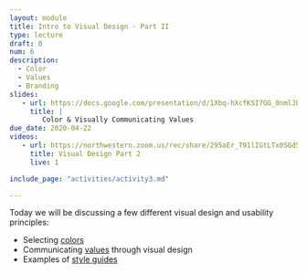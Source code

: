 ```yaml
---
layout: module
title: Intro to Visual Design - Part II
type: lecture
draft: 0
num: 6
description:
  - Color
  - Values
  - Branding
slides:
   - url: https://docs.google.com/presentation/d/1Xbq-hXcfKSI7GG_0nmlJLOBDqwQasAtsRKHajmLHy2s/edit?usp=sharing
     title: |
        Color & Visually Communicating Values
due_date: 2020-04-22
videos:
   - url: https://northwestern.zoom.us/rec/share/295aEr_T91lIGtLTx0SGd5VmPp3Maaa81SMf_vNYmBzXW9FC3w3WApU-cdZ5Sz2i
     title: Visual Design Part 2
     live: 1

include_page: "activities/activity3.md"

---
```


Today we will be discussing a few different visual design and usability principles:

* Selecting [colors](../css-reference/color/)
* Communicating <a href="https://docs.google.com/document/d/1Vv5tPZ8UjqJNYO9pCp_PQhxHT8qoGY09deKX6uygUFA/edit?usp=sharing" target="_blank">values</a> through visual design
* Examples of [style guides](../css-reference/style-guides/)